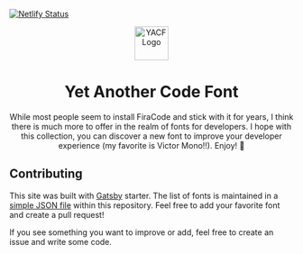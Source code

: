 [![Netlify Status](https://api.netlify.com/api/v1/badges/918c7deb-e2f3-4ebd-8b36-dddc98e3e26b/deploy-status)](https://app.netlify.com/sites/infallible-noyce-6872ad/deploys)

<p align="center">
  <a href="https://yetanothercodefont.com">
    <img alt="YACF Logo" src="https://user-images.githubusercontent.com/12823331/83059949-b3914700-a028-11ea-9601-e7ff79c77289.png" width="60" />
  </a>
</p>
<h1 align="center">
  Yet Another Code Font
</h1>

<p align="center">
  While most people seem to install FiraCode and stick with it for years, I think there is much more to offer in the realm of fonts for developers. I hope with this collection, you can discover a new font to improve your developer experience (my favorite is Victor Mono!!). Enjoy! 🍣
</p>


## Contributing
This site was built with [Gatsby](https://www.gatsbyjs.org/) starter. The list of fonts is maintained in a [simple JSON file](https://github.com/nathanlentz/yet-another-code-font/blob/master/content/fonts.json) within this repository. Feel free to add your favorite font and create a pull request!

If you see something you want to improve or add, feel free to create an issue and write some code.
